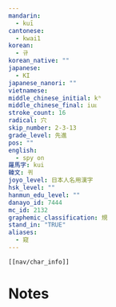 ```yaml
---
mandarin:
  - kuī
cantonese:
  - kwai1
korean:
  - 규
korean_native: ""
japanese:
  - KI
japanese_nanori: ""
vietnamese:
middle_chinese_initial: kʰ
middle_chinese_final: iuᴇ
stroke_count: 16
radical: 穴
skip_number: 2-3-13
grade_level: 先進
pos: ""
english:
  - spy on
羅馬字: kui
韓文: 퀴
joyo_level: 日本人名用漢字
hsk_level: ""
hanmun_edu_level: ""
danayo_id: 7444
mc_id: 2132
graphemic_classification: 規
stand_in: "TRUE"
aliases:
  - 窥
---
```

```meta-bind-embed
[[nav/char_info]]
```

# Notes
